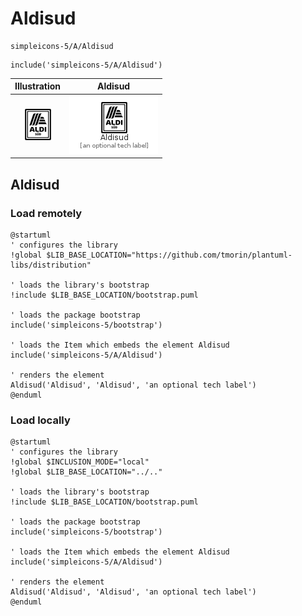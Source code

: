 # Aldisud


```text
simpleicons-5/A/Aldisud
```

```text
include('simpleicons-5/A/Aldisud')
```



| Illustration | Aldisud |
| :---: | :---: |
| ![illustration for Illustration](../../simpleicons-5/A/Aldisud.png) | ![illustration for Aldisud](../../simpleicons-5/A/Aldisud.Local.png) |




## Aldisud

### Load remotely
```plantuml
@startuml
' configures the library
!global $LIB_BASE_LOCATION="https://github.com/tmorin/plantuml-libs/distribution"

' loads the library's bootstrap
!include $LIB_BASE_LOCATION/bootstrap.puml

' loads the package bootstrap
include('simpleicons-5/bootstrap')

' loads the Item which embeds the element Aldisud
include('simpleicons-5/A/Aldisud')

' renders the element
Aldisud('Aldisud', 'Aldisud', 'an optional tech label')
@enduml
```

### Load locally
```plantuml
@startuml
' configures the library
!global $INCLUSION_MODE="local"
!global $LIB_BASE_LOCATION="../.."

' loads the library's bootstrap
!include $LIB_BASE_LOCATION/bootstrap.puml

' loads the package bootstrap
include('simpleicons-5/bootstrap')

' loads the Item which embeds the element Aldisud
include('simpleicons-5/A/Aldisud')

' renders the element
Aldisud('Aldisud', 'Aldisud', 'an optional tech label')
@enduml
```

